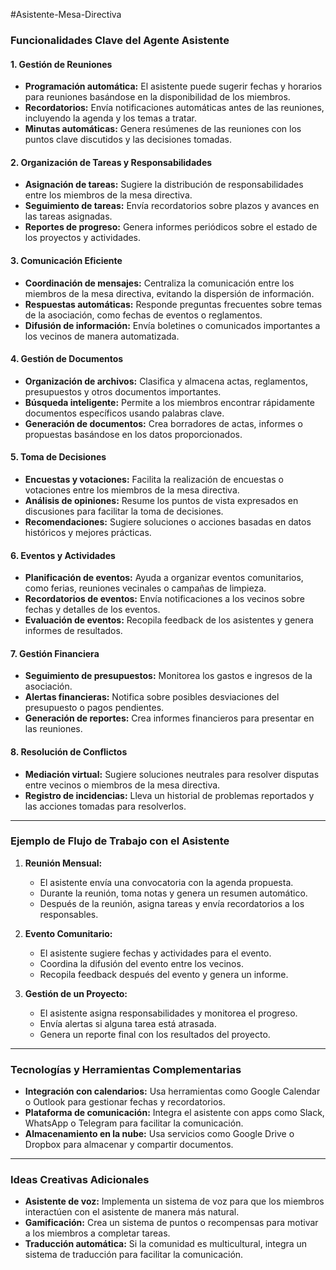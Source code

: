 #Asistente-Mesa-Directiva

### **Funcionalidades Clave del Agente Asistente**

#### 1. **Gestión de Reuniones**
   - **Programación automática:** El asistente puede sugerir fechas y horarios para reuniones basándose en la disponibilidad de los miembros.
   - **Recordatorios:** Envía notificaciones automáticas antes de las reuniones, incluyendo la agenda y los temas a tratar.
   - **Minutas automáticas:** Genera resúmenes de las reuniones con los puntos clave discutidos y las decisiones tomadas.

#### 2. **Organización de Tareas y Responsabilidades**
   - **Asignación de tareas:** Sugiere la distribución de responsabilidades entre los miembros de la mesa directiva.
   - **Seguimiento de tareas:** Envía recordatorios sobre plazos y avances en las tareas asignadas.
   - **Reportes de progreso:** Genera informes periódicos sobre el estado de los proyectos y actividades.

#### 3. **Comunicación Eficiente**
   - **Coordinación de mensajes:** Centraliza la comunicación entre los miembros de la mesa directiva, evitando la dispersión de información.
   - **Respuestas automáticas:** Responde preguntas frecuentes sobre temas de la asociación, como fechas de eventos o reglamentos.
   - **Difusión de información:** Envía boletines o comunicados importantes a los vecinos de manera automatizada.

#### 4. **Gestión de Documentos**
   - **Organización de archivos:** Clasifica y almacena actas, reglamentos, presupuestos y otros documentos importantes.
   - **Búsqueda inteligente:** Permite a los miembros encontrar rápidamente documentos específicos usando palabras clave.
   - **Generación de documentos:** Crea borradores de actas, informes o propuestas basándose en los datos proporcionados.

#### 5. **Toma de Decisiones**
   - **Encuestas y votaciones:** Facilita la realización de encuestas o votaciones entre los miembros de la mesa directiva.
   - **Análisis de opiniones:** Resume los puntos de vista expresados en discusiones para facilitar la toma de decisiones.
   - **Recomendaciones:** Sugiere soluciones o acciones basadas en datos históricos y mejores prácticas.

#### 6. **Eventos y Actividades**
   - **Planificación de eventos:** Ayuda a organizar eventos comunitarios, como ferias, reuniones vecinales o campañas de limpieza.
   - **Recordatorios de eventos:** Envía notificaciones a los vecinos sobre fechas y detalles de los eventos.
   - **Evaluación de eventos:** Recopila feedback de los asistentes y genera informes de resultados.

#### 7. **Gestión Financiera**
   - **Seguimiento de presupuestos:** Monitorea los gastos e ingresos de la asociación.
   - **Alertas financieras:** Notifica sobre posibles desviaciones del presupuesto o pagos pendientes.
   - **Generación de reportes:** Crea informes financieros para presentar en las reuniones.

#### 8. **Resolución de Conflictos**
   - **Mediación virtual:** Sugiere soluciones neutrales para resolver disputas entre vecinos o miembros de la mesa directiva.
   - **Registro de incidencias:** Lleva un historial de problemas reportados y las acciones tomadas para resolverlos.

---

### **Ejemplo de Flujo de Trabajo con el Asistente**

1. **Reunión Mensual:**
   - El asistente envía una convocatoria con la agenda propuesta.
   - Durante la reunión, toma notas y genera un resumen automático.
   - Después de la reunión, asigna tareas y envía recordatorios a los responsables.

2. **Evento Comunitario:**
   - El asistente sugiere fechas y actividades para el evento.
   - Coordina la difusión del evento entre los vecinos.
   - Recopila feedback después del evento y genera un informe.

3. **Gestión de un Proyecto:**
   - El asistente asigna responsabilidades y monitorea el progreso.
   - Envía alertas si alguna tarea está atrasada.
   - Genera un reporte final con los resultados del proyecto.

---

### **Tecnologías y Herramientas Complementarias**
- **Integración con calendarios:** Usa herramientas como Google Calendar o Outlook para gestionar fechas y recordatorios.
- **Plataforma de comunicación:** Integra el asistente con apps como Slack, WhatsApp o Telegram para facilitar la comunicación.
- **Almacenamiento en la nube:** Usa servicios como Google Drive o Dropbox para almacenar y compartir documentos.

---

### **Ideas Creativas Adicionales**
- **Asistente de voz:** Implementa un sistema de voz para que los miembros interactúen con el asistente de manera más natural.
- **Gamificación:** Crea un sistema de puntos o recompensas para motivar a los miembros a completar tareas.
- **Traducción automática:** Si la comunidad es multicultural, integra un sistema de traducción para facilitar la comunicación.
